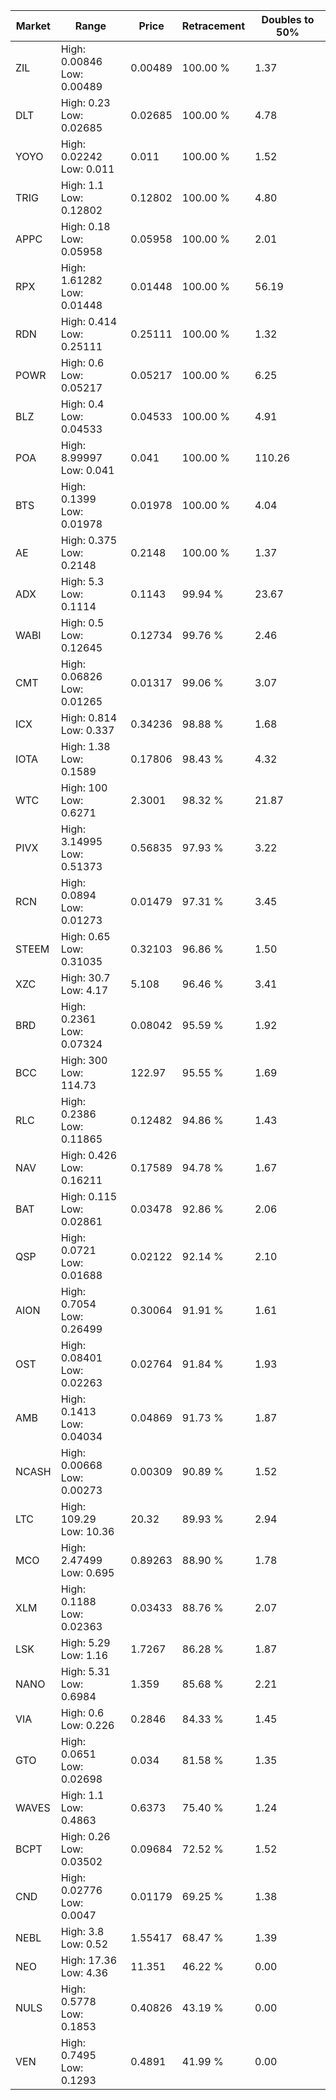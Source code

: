 | Market | Range | Price| Retracement | Doubles to 50% |
| --- | --- | --- | --- | --- |
| ZIL | High: 0.00846<br />Low: 0.00489 | 0.00489 | 100.00 % | 1.37 |
| DLT | High: 0.23<br />Low: 0.02685 | 0.02685 | 100.00 % | 4.78 |
| YOYO | High: 0.02242<br />Low: 0.011 | 0.011 | 100.00 % | 1.52 |
| TRIG | High: 1.1<br />Low: 0.12802 | 0.12802 | 100.00 % | 4.80 |
| APPC | High: 0.18<br />Low: 0.05958 | 0.05958 | 100.00 % | 2.01 |
| RPX | High: 1.61282<br />Low: 0.01448 | 0.01448 | 100.00 % | 56.19 |
| RDN | High: 0.414<br />Low: 0.25111 | 0.25111 | 100.00 % | 1.32 |
| POWR | High: 0.6<br />Low: 0.05217 | 0.05217 | 100.00 % | 6.25 |
| BLZ | High: 0.4<br />Low: 0.04533 | 0.04533 | 100.00 % | 4.91 |
| POA | High: 8.99997<br />Low: 0.041 | 0.041 | 100.00 % | 110.26 |
| BTS | High: 0.1399<br />Low: 0.01978 | 0.01978 | 100.00 % | 4.04 |
| AE | High: 0.375<br />Low: 0.2148 | 0.2148 | 100.00 % | 1.37 |
| ADX | High: 5.3<br />Low: 0.1114 | 0.1143 | 99.94 % | 23.67 |
| WABI | High: 0.5<br />Low: 0.12645 | 0.12734 | 99.76 % | 2.46 |
| CMT | High: 0.06826<br />Low: 0.01265 | 0.01317 | 99.06 % | 3.07 |
| ICX | High: 0.814<br />Low: 0.337 | 0.34236 | 98.88 % | 1.68 |
| IOTA | High: 1.38<br />Low: 0.1589 | 0.17806 | 98.43 % | 4.32 |
| WTC | High: 100<br />Low: 0.6271 | 2.3001 | 98.32 % | 21.87 |
| PIVX | High: 3.14995<br />Low: 0.51373 | 0.56835 | 97.93 % | 3.22 |
| RCN | High: 0.0894<br />Low: 0.01273 | 0.01479 | 97.31 % | 3.45 |
| STEEM | High: 0.65<br />Low: 0.31035 | 0.32103 | 96.86 % | 1.50 |
| XZC | High: 30.7<br />Low: 4.17 | 5.108 | 96.46 % | 3.41 |
| BRD | High: 0.2361<br />Low: 0.07324 | 0.08042 | 95.59 % | 1.92 |
| BCC | High: 300<br />Low: 114.73 | 122.97 | 95.55 % | 1.69 |
| RLC | High: 0.2386<br />Low: 0.11865 | 0.12482 | 94.86 % | 1.43 |
| NAV | High: 0.426<br />Low: 0.16211 | 0.17589 | 94.78 % | 1.67 |
| BAT | High: 0.115<br />Low: 0.02861 | 0.03478 | 92.86 % | 2.06 |
| QSP | High: 0.0721<br />Low: 0.01688 | 0.02122 | 92.14 % | 2.10 |
| AION | High: 0.7054<br />Low: 0.26499 | 0.30064 | 91.91 % | 1.61 |
| OST | High: 0.08401<br />Low: 0.02263 | 0.02764 | 91.84 % | 1.93 |
| AMB | High: 0.1413<br />Low: 0.04034 | 0.04869 | 91.73 % | 1.87 |
| NCASH | High: 0.00668<br />Low: 0.00273 | 0.00309 | 90.89 % | 1.52 |
| LTC | High: 109.29<br />Low: 10.36 | 20.32 | 89.93 % | 2.94 |
| MCO | High: 2.47499<br />Low: 0.695 | 0.89263 | 88.90 % | 1.78 |
| XLM | High: 0.1188<br />Low: 0.02363 | 0.03433 | 88.76 % | 2.07 |
| LSK | High: 5.29<br />Low: 1.16 | 1.7267 | 86.28 % | 1.87 |
| NANO | High: 5.31<br />Low: 0.6984 | 1.359 | 85.68 % | 2.21 |
| VIA | High: 0.6<br />Low: 0.226 | 0.2846 | 84.33 % | 1.45 |
| GTO | High: 0.0651<br />Low: 0.02698 | 0.034 | 81.58 % | 1.35 |
| WAVES | High: 1.1<br />Low: 0.4863 | 0.6373 | 75.40 % | 1.24 |
| BCPT | High: 0.26<br />Low: 0.03502 | 0.09684 | 72.52 % | 1.52 |
| CND | High: 0.02776<br />Low: 0.0047 | 0.01179 | 69.25 % | 1.38 |
| NEBL | High: 3.8<br />Low: 0.52 | 1.55417 | 68.47 % | 1.39 |
| NEO | High: 17.36<br />Low: 4.36 | 11.351 | 46.22 % | 0.00 |
| NULS | High: 0.5778<br />Low: 0.1853 | 0.40826 | 43.19 % | 0.00 |
| VEN | High: 0.7495<br />Low: 0.1293 | 0.4891 | 41.99 % | 0.00 |
